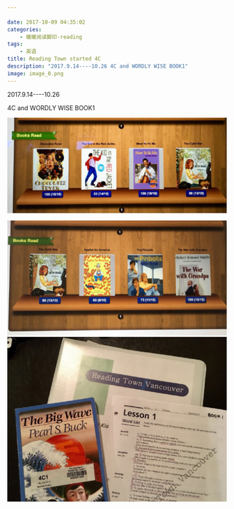 ```yaml
---

date: 2017-10-09 04:35:02
categories:
    - 暖暖阅读脚印-reading
tags: 
    - 英语
title: Reading Town started 4C
description: "2017.9.14----10.26 4C and WORDLY WISE BOOK1"
image: image_0.png
---
```


2017.9.14----10.26

  


4C and WORDLY WISE BOOK1

  


  


![](image_0.png)   


  


![](image_1.png)![](image_2.png)